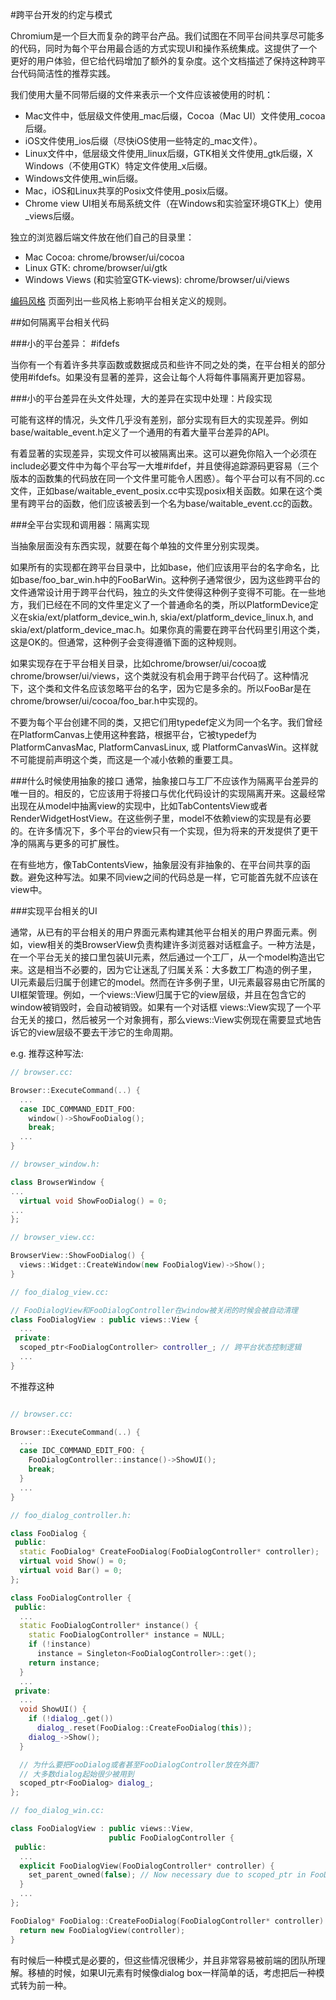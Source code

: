 #跨平台开发的约定与模式

Chromium是一个巨大而复杂的跨平台产品。我们试图在不同平台间共享尽可能多的代码，同时为每个平台用最合适的方式实现UI和操作系统集成。这提供了一个更好的用户体验，但它给代码增加了额外的复杂度。这个文档描述了保持这种跨平台代码简洁性的推荐实践。

我们使用大量不同带后缀的文件来表示一个文件应该被使用的时机：

- Mac文件中，低层级文件使用_mac后缀，Cocoa（Mac UI）文件使用_cocoa后缀。
- iOS文件使用_ios后缀（尽快iOS使用一些特定的_mac文件）。
- Linux文件中，低层级文件使用_linux后缀，GTK相关文件使用_gtk后缀，X Windows（不使用GTK）特定文件使用_x后缀。
- Windows文件使用_win后缀。
- Mac，iOS和Linux共享的Posix文件使用_posix后缀。
- Chrome view UI相关布局系统文件（在Windows和实验室环境GTK上）使用_views后缀。

独立的浏览器后端文件放在他们自己的目录里：

- Mac Cocoa: chrome/browser/ui/cocoa
- Linux GTK: chrome/browser/ui/gtk
- Windows Views (和实验室GTK-views): chrome/browser/ui/views

[编码风格](https://www.chromium.org/developers/coding-style) 页面列出一些风格上影响平台相关定义的规则。

##如何隔离平台相关代码

###小的平台差异： #ifdefs

当你有一个有着许多共享函数或数据成员和些许不同之处的类，在平台相关的部分使用#ifdefs。如果没有显著的差异，这会让每个人将每件事隔离开更加容易。

###小的平台差异在头文件处理，大的差异在实现中处理：片段实现

可能有这样的情况，头文件几乎没有差别，部分实现有巨大的实现差异。例如base/waitable_event.h定义了一个通用的有着大量平台差异的API。

有着显著的实现差异，实现文件可以被隔离出来。这可以避免你陷入一个必须在include必要文件中为每个平台写一大堆#ifdef，并且使得追踪源码更容易（三个版本的函数集的代码放在同一个文件里可能令人困惑）。每个平台可以有不同的.cc文件，正如base/waitable_event_posix.cc中实现posix相关函数。如果在这个类里有跨平台的函数，他们应该被丢到一个名为base/waitable_event.cc的函数。

###全平台实现和调用器：隔离实现

当抽象层面没有东西实现，就要在每个单独的文件里分别实现类。

如果所有的实现都在跨平台目录中，比如base，他们应该用平台的名字命名，比如base/foo_bar_win.h中的FooBarWin。这种例子通常很少，因为这些跨平台的文件通常设计用于跨平台代码，独立的头文件使得这种例子变得不可能。在一些地方，我们已经在不同的文件里定义了一个普通命名的类，所以PlatformDevice定义在skia/ext/platform_device_win.h, skia/ext/platform_device_linux.h, and skia/ext/platform_device_mac.h。如果你真的需要在跨平台代码里引用这个类，这是OK的。但通常，这种例子会变得遵循下面的这种规则。

如果实现存在于平台相关目录，比如chrome/browser/ui/cocoa或chrome/browser/ui/views，这个类就没有机会用于跨平台代码了。这种情况下，这个类和文件名应该忽略平台的名字，因为它是多余的。所以FooBar是在chrome/browser/ui/cocoa/foo_bar.h中实现的。

不要为每个平台创建不同的类，又把它们用typedef定义为同一个名字。我们曾经在PlatformCanvas上使用这种套路，根据平台，它被typedef为PlatformCanvasMac, PlatformCanvasLinux, 或 PlatformCanvasWin。这样就不可能提前声明这个类，而这是一个减小依赖的重要工具。

###什么时候使用抽象的接口
通常，抽象接口与工厂不应该作为隔离平台差异的唯一目的。相反的，它应该用于将接口与优化代码设计的实现隔离开来。这最经常出现在从model中抽离view的实现中，比如TabContentsView或者RenderWidgetHostView。在这些例子里，model不依赖view的实现是有必要的。在许多情况下，多个平台的view只有一个实现，但为将来的开发提供了更干净的隔离与更多的可扩展性。

在有些地方，像TabContentsView，抽象层没有非抽象的、在平台间共享的函数。避免这种写法。如果不同view之间的代码总是一样，它可能首先就不应该在view中。

###实现平台相关的UI

通常，从已有的平台相关的用户界面元素构建其他平台相关的用户界面元素。例如，view相关的类BrowserView负责构建许多浏览器对话框盒子。一种方法是，在一个平台无关的接口里包装UI元素，然后通过一个工厂，从一个model构造出它来。这是相当不必要的，因为它让迷乱了归属关系：大多数工厂构造的例子里，UI元素最后归属于创建它的model。然而在许多例子里，UI元素最容易由它所属的UI框架管理。例如，一个views::View归属于它的view层级，并且在包含它的window被销毁时，会自动被销毁。如果有一个对话框 views::View实现了一个平台无关的接口，然后被另一个对象拥有，那么views::View实例现在需要显式地告诉它的view层级不要去干涉它的生命周期。

e.g. 推荐这种写法:
```c++
// browser.cc:

Browser::ExecuteCommand(..) {
  ...
  case IDC_COMMAND_EDIT_FOO:
    window()->ShowFooDialog();
    break;
  ...
}

// browser_window.h:

class BrowserWindow {
...
  virtual void ShowFooDialog() = 0;
...
};

// browser_view.cc:

BrowserView::ShowFooDialog() {
  views::Widget::CreateWindow(new FooDialogView)->Show();
}

// foo_dialog_view.cc:

// FooDialogView和FooDialogController在window被关闭的时候会被自动清理
class FooDialogView : public views::View {
  ...
 private:
  scoped_ptr<FooDialogController> controller_; // 跨平台状态控制逻辑
  ...
}
```
不推荐这种
```c++

// browser.cc:

Browser::ExecuteCommand(..) {
  ...
  case IDC_COMMAND_EDIT_FOO: {
    FooDialogController::instance()->ShowUI();
    break;
  }
  ...
}

// foo_dialog_controller.h:

class FooDialog {
 public:
  static FooDialog* CreateFooDialog(FooDialogController* controller);
  virtual void Show() = 0;
  virtual void Bar() = 0;
};

class FooDialogController {
 public:
  ...
  static FooDialogController* instance() {
    static FooDialogController* instance = NULL;
    if (!instance)
      instance = Singleton<FooDialogController>::get();
    return instance;
  }
  ...
 private:
  ...
  void ShowUI() {
    if (!dialog_.get())
      dialog_.reset(FooDialog::CreateFooDialog(this));
    dialog_->Show();
  }

  // 为什么要把FooDialog或者甚至FooDialogController放在外面?
  // 大多数dialog起始很少被用到
  scoped_ptr<FooDialog> dialog_;
};

// foo_dialog_win.cc:

class FooDialogView : public views::View,
                      public FooDialogController {
 public:
  ...
  explicit FooDialogView(FooDialogController* controller) {
    set_parent_owned(false); // Now necessary due to scoped_ptr in FooDialogController.
  }
  ...
};

FooDialog* FooDialog::CreateFooDialog(FooDialogController* controller) {
  return new FooDialogView(controller);
}
```
有时候后一种模式是必要的，但这些情况很稀少，并且非常容易被前端的团队所理解。移植的时候，如果UI元素有时候像dialog box一样简单的话，考虑把后一种模式转为前一种。

